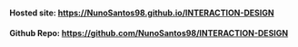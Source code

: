 #### Hosted site: https://NunoSantos98.github.io/INTERACTION-DESIGN

#### Github Repo: https://github.com/NunoSantos98/INTERACTION-DESIGN

